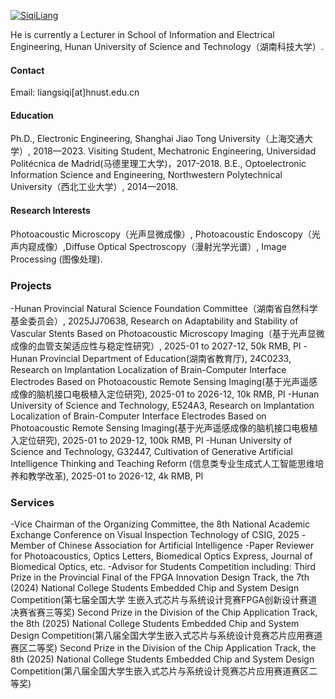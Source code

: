 

[![SiqiLiang](https://github.com/lsq-sjtu/lsq-sjtu.github.io)](https://lsq-sjtu.github.io/)

He is currently a Lecturer in School of Information and Electrical Engineering, Hunan University of Science and Technology（湖南科技大学）.

#### Contact

Email: liangsiqi[at]hnust.edu.cn

#### Education
Ph.D., Electronic Engineering, Shanghai Jiao Tong University（上海交通大学）, 2018—2023.
Visiting Student, Mechatronic Engineering, Universidad Politécnica de Madrid(马德里理工大学)，2017-2018.
B.E., Optoelectronic Information Science and Engineering, Northwestern Polytechnical University（西北工业大学）, 2014—2018.

#### Research Interests
Photoacoustic Microscopy（光声显微成像）, Photoacoustic Endoscopy（光声内窥成像）,Diffuse Optical Spectroscopy（漫射光学光谱）, Image Processing (图像处理).

### Projects
-Hunan Provincial Natural Science Foundation Committee（湖南省自然科学基金委员会）, 2025JJ70638, Research on Adaptability and Stability of Vascular Stents Based on Photoacoustic Microscopy Imaging（基于光声显微成像的血管支架适应性与稳定性研究）, 2025-01 to 2027-12, 50k RMB, PI
-Hunan Provincial Department of Education(湖南省教育厅), 24C0233, Research on Implantation Localization of Brain-Computer Interface Electrodes Based on Photoacoustic Remote Sensing Imaging(基于光声遥感成像的脑机接口电极植入定位研究), 2025-01 to 2026-12, 10k RMB, PI
-Hunan University of Science and Technology, E524A3, Research on Implantation Localization of Brain-Computer Interface Electrodes Based on Photoacoustic Remote Sensing Imaging(基于光声遥感成像的脑机接口电极植入定位研究), 2025-01 to 2029-12, 100k RMB, PI
-Hunan University of Science and Technology, G32447, Cultivation of Generative Artificial Intelligence Thinking and Teaching Reform (信息类专业生成式人工智能思维培养和教学改革), 2025-01 to 2026-12, 4k RMB, PI

### Services
-Vice Chairman of the Organizing Committee, the 8th National Academic Exchange Conference on Visual Inspection Technology of CSIG, 2025
-Member of Chinese Association for Artificial Intelligence
-Paper Reviewer for Photoacoustics, Optics Letters, Biomedical Optics Express, Journal of Biomedical Optics, etc.
-Advisor for Students Competition including:
  Third Prize in the Provincial Final of the FPGA Innovation Design Track, the 7th (2024) National College Students Embedded Chip and System Design Competition(第七届全国大学  生嵌入式芯片与系统设计竞赛FPGA创新设计赛道决赛省赛三等奖)
  Second Prize in the Division of the Chip Application Track, the 8th (2025) National College Students Embedded Chip and System Design Competition(第八届全国大学生嵌入式芯片与系统设计竞赛芯片应用赛道赛区二等奖)
  Second Prize in the Division of the Chip Application Track, the 8th (2025) National College Students Embedded Chip and System Design Competition(第八届全国大学生嵌入式芯片与系统设计竞赛芯片应用赛道赛区二等奖)

